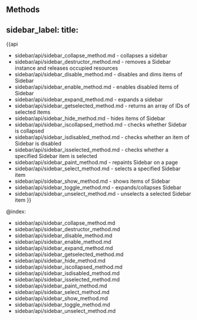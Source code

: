Methods
---
sidebar_label: 
title: 
---          

{{api

- sidebar/api/sidebar_collapse_method.md - collapses a sidebar
- sidebar/api/sidebar_destructor_method.md - removes a Sidebar instance and releases occupied resources
- sidebar/api/sidebar_disable_method.md - disables and dims items of Sidebar
- sidebar/api/sidebar_enable_method.md - enables disabled items of Sidebar
- sidebar/api/sidebar_expand_method.md - expands a sidebar
- sidebar/api/sidebar_getselected_method.md - returns an array of IDs of selected items
- sidebar/api/sidebar_hide_method.md - hides items of Sidebar
- sidebar/api/sidebar_iscollapsed_method.md - checks whether Sidebar is collapsed
- sidebar/api/sidebar_isdisabled_method.md - checks whether an item of Sidebar is disabled
- sidebar/api/sidebar_isselected_method.md - checks whether a specified Sidebar item is selected
- sidebar/api/sidebar_paint_method.md - repaints Sidebar on a page
- sidebar/api/sidebar_select_method.md - selects a specified Sidebar item
- sidebar/api/sidebar_show_method.md - shows items of Sidebar
- sidebar/api/sidebar_toggle_method.md - expands/collapses Sidebar
- sidebar/api/sidebar_unselect_method.md - unselects a selected Sidebar item
}}

@index:
- sidebar/api/sidebar_collapse_method.md
- sidebar/api/sidebar_destructor_method.md
- sidebar/api/sidebar_disable_method.md
- sidebar/api/sidebar_enable_method.md
- sidebar/api/sidebar_expand_method.md
- sidebar/api/sidebar_getselected_method.md 
- sidebar/api/sidebar_hide_method.md
- sidebar/api/sidebar_iscollapsed_method.md
- sidebar/api/sidebar_isdisabled_method.md
- sidebar/api/sidebar_isselected_method.md 
- sidebar/api/sidebar_paint_method.md
- sidebar/api/sidebar_select_method.md 
- sidebar/api/sidebar_show_method.md
- sidebar/api/sidebar_toggle_method.md
- sidebar/api/sidebar_unselect_method.md 
